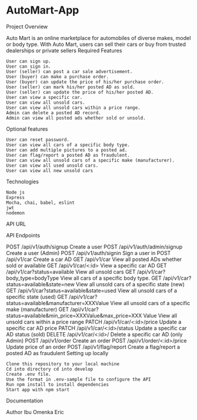 # AutoMart-App

Project Overview

Auto Mart is an online marketplace for automobiles of diverse makes, model or body type. With Auto Mart, users can sell their cars or buy from trusted dealerships or private sellers
Required Features

    User can sign up.
    User can sign in.
    User (seller) can post a car sale advertisement.
    User (buyer) can make a purchase order.
    User (buyer) can update the price of his/her purchase order.
    User (seller) can mark his/her posted AD as sold.
    User (seller) can update the price of his/her posted AD.
    User can view a specific car.
    User can view all unsold cars.
    User can view all unsold cars within a price range.
    Admin can delete a posted AD record.
    Admin can view all posted ads whether sold or unsold.

Optional features

    User can reset password.
    User can view all cars of a specific body type.
    User can add multiple pictures to a posted ad.
    User can flag/report a posted AD as fraudulent.
    User can view all unsold cars of a specific make (manufacturer).
    User can view all used unsold cars.
    User can view all new unsold cars

Technologies

    Node js
    Express
    Mocha, chai, babel, eslint
    jwt
    nodemon

API URL


API Endpoints

POST 	/api/v1/auth/signup 	                                      Create a user
POST 	/api/v1/auth/admin/signup 	                                  Create a user (Admin)
POST 	/api/v1/auth/signin 	                                      Sign a user in
POST 	/api/v1/car 	                                              Create a car AD
GET 	/api/v1/car 	                                              View all posted ADs whether sold or available
GET 	/api/v1/car/<:id> 	                                          View a specific car AD
GET 	/api/v1/car?status=available 	                              View all unsold cars
GET 	/api/v1/car?body_type=bodyType 	                              View all cars of a specific body type.
GET 	/api/v1/car?status=available&state=new 	                      View all unsold cars of a specific state (new)
GET 	/api/v1/car?status=available&state=used 	                  View all unsold cars of a specific state (used)
GET 	/api/v1/car?status=available&manufacturer=XXXValue 	          View all unsold cars of a specific make (manufacturer)
GET 	/api/v1/car?status=available&min_price=XXXValue&max_price=XXX Value 	View all unsold cars within a price range
PATCH 	/api/v1/car/<:id>/price 	                                  Update a specific car AD price
PATCH 	/api/v1/car/<:id>/status 	                                  Update a specific car AD status (sold)
DELETE 	/api/v1/car/<:id>/ 	                                          Delete a specific car AD (only Admin)
POST 	/api/v1/order 	                                              Create an order
POST 	/api/v1/order/<:id>/price 	                                  Update price of an order
POST 	/api/v1/flag/report 	                                      Create a flag/report a posted AD as fraudulent
Setting up locally

    Clone this repository to your local machine
    Cd into directory cd into develop
    Create .env file.
    Use the format in .env-sample file to configure the API
    Run npm install to install dependencies
    Start app with npm start

Documentation


Author
Ibu Omenka Eric

